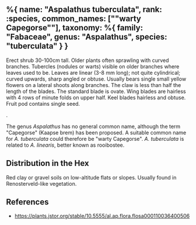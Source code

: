 %{
    name: "Aspalathus tuberculata",
    rank: :species,
    common_names: ["\"warty Capegorse\""],
    taxonomy: %{
        family: "Fabaceae",
        genus: "Aspalathus",
        species: "tuberculata"
    }
}
---

Erect shrub 30-100cm tall. Older plants often sprawling with curved branches. Tubercles (nodules or warts) visible on older branches where leaves used to be. Leaves are linear (3-8 mm long); not quite cylindrical; curved upwards, sharp angled or obtuse. Usually bears single small yellow flowers on a lateral shoots along branches. The claw is less than half the length of the blades. The standard blade is ovate. Wing blades are hairless with 4 rows of minute folds on upper half. Keel blades hairless and obtuse. Fruit pod contains single seed.

<!-- read more -->.

The genus *Aspalathus* has no general common name, although the term "Capegorse" (Kaapse brem) has been proposed. A suitable common name for *A. tuberculata* could therefore be "warty Capegorse". *A. tuberculata* is related to *A. linearis*, better known as rooibostee.

## Distribution in the Hex

Red clay or gravel soils on low-altitude flats or slopes. Usually found in Renosterveld-like vegetation.

## References

* https://plants.jstor.org/stable/10.5555/al.ap.flora.flosa000110036400506